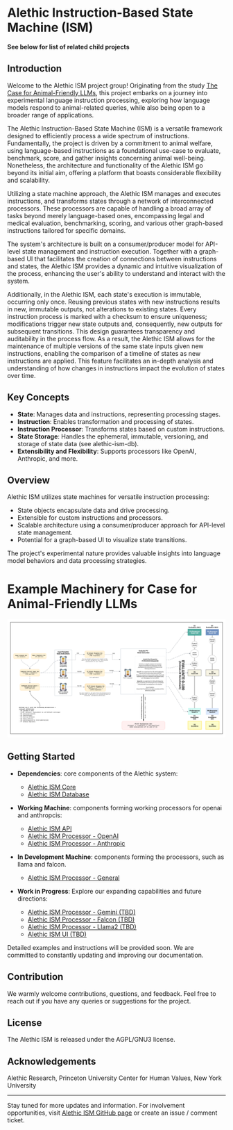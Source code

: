 # Alethic Instruction-Based State Machine (ISM)

**See below for list of related child projects**

## Introduction 
Welcome to the Alethic ISM project group! Originating from the study [The Case for Animal-Friendly LLMs](docs/Ghose%2C%20Tse%2C%20Rasaee%2C%20Sebo%2C%20Singer.pdf), this project embarks on a journey into experimental language instruction processing, exploring how language models respond to animal-related queries, while also being open to a broader range of applications.

The Alethic Instruction-Based State Machine (ISM) is a versatile framework designed to efficiently process a wide spectrum of instructions. Fundamentally, the project is driven by a commitment to animal welfare, using language-based instructions as a foundational use-case to evaluate, benchmark, score, and gather insights concerning animal well-being. Nonetheless, the architecture and functionality of the Alethic ISM go beyond its initial aim, offering a platform that boasts considerable flexibility and scalability.

Utilizing a state machine approach, the Alethic ISM manages and executes instructions, and transforms states through a network of interconnected processors. These processors are capable of handling a broad array of tasks beyond merely language-based ones, encompassing legal and medical evaluation, benchmarking, scoring, and various other graph-based instructions tailored for specific domains.

The system's architecture is built on a consumer/producer model for API-level state management and instruction execution. Together with a graph-based UI that facilitates the creation of connections between instructions and states, the Alethic ISM provides a dynamic and intuitive visualization of the process, enhancing the user's ability to understand and interact with the system.

Additionally, in the Alethic ISM, each state's execution is immutable, occurring only once. Reusing previous states with new instructions results in new, immutable outputs, not alterations to existing states. Every instruction process is marked with a checksum to ensure uniqueness; modifications trigger new state outputs and, consequently, new outputs for subsequent transitions. This design guarantees transparency and auditability in the process flow. As a result, the Alethic ISM allows for the maintenance of multiple versions of the same state inputs given new instructions, enabling the comparison of a timeline of states as new instructions are applied. This feature facilitates an in-depth analysis and understanding of how changes in instructions impact the evolution of states over time.

## Key Concepts
- **State**: Manages data and instructions, representing processing stages.
- **Instruction**: Enables transformation and processing of states.
- **Instruction Processor**: Transforms states based on custom instructions.
- **State Storage**: Handles the ephemeral, immutable, versioning, and storage of state data (see alethic-ism-db).
- **Extensibility and Flexibility**: Supports processors like OpenAI, Anthropic, and more.

## Overview
Alethic ISM utilizes state machines for versatile instruction processing:
- State objects encapsulate data and drive processing.
- Extensible for custom instructions and processors.
- Scalable architecture using a consumer/producer approach for API-level state management.
- Potential for a graph-based UI to visualize state transitions.

The project's experimental nature provides valuable insights into language model behaviors and data processing strategies.

# Example Machinery for Case for Animal-Friendly LLMs
![Conceptual Machinery AnimaLLM](docs/ConceptualMachineryAnimaLLM_20231223r2.png)

## Getting Started
- **Dependencies**: core components of the Alethic system:
  - [Alethic ISM Core](https://github.com/quantumwake/alethic-ism-core.git)
  - [Alethic ISM Database](https://github.com/quantumwake/alethic-ism-db.git)
 
- **Working Machine**: components forming working processors for openai and anthropcis:
  - [Alethic ISM API](https://github.com/quantumwake/alethic-ism-api.git)
  - [Alethic ISM Processor - OpenAI](https://github.com/quantumwake/alethic-ism-processor-openai.git)
  - [Alethic ISM Processor - Anthropic](https://github.com/quantumwake/alethic-ism-processor-anthropic.git)
 
- **In Development Machine**: components forming the processors, such as llama and falcon.
  - [Alethic ISM Processor - General](https://github.com/quantumwake/alethic-ism-processor-general.git)
    
- **Work in Progress**: Explore our expanding capabilities and future directions:
  - [Alethic ISM Processor - Gemini (TBD)](https://github.com/quantumwake/alethic-ism-processor-gemini)
  - [Alethic ISM Processor - Falcon (TBD)](https://github.com/quantumwake/alethic-ism-processor-falcon)
  - [Alethic ISM Processor - Llama2 (TBD)](https://github.com/quantumwake/alethic-ism-processor-llama2)
  - [Alethic ISM UI (TBD)](https://github.com/quantumwake/alethic-ism-ui)

Detailed examples and instructions will be provided soon. We are committed to constantly updating and improving our documentation.

## Contribution
We warmly welcome contributions, questions, and feedback. Feel free to reach out if you have any queries or suggestions for the project.

## License
The Alethic ISM is released under the AGPL/GNU3 license.

## Acknowledgements
Alethic Research, Princeton University Center for Human Values, New York University

---

Stay tuned for more updates and information. For involvement opportunities, visit [Alethic ISM GitHub page](https://github.com/quantumwake/alethic) or create an issue / comment ticket.
